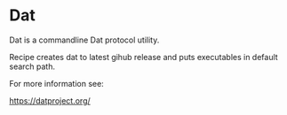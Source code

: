 # Dat

Dat is a commandline Dat protocol utility.

Recipe creates dat to latest gihub release and puts executables in default
search path.

For more information see:

https://datproject.org/

